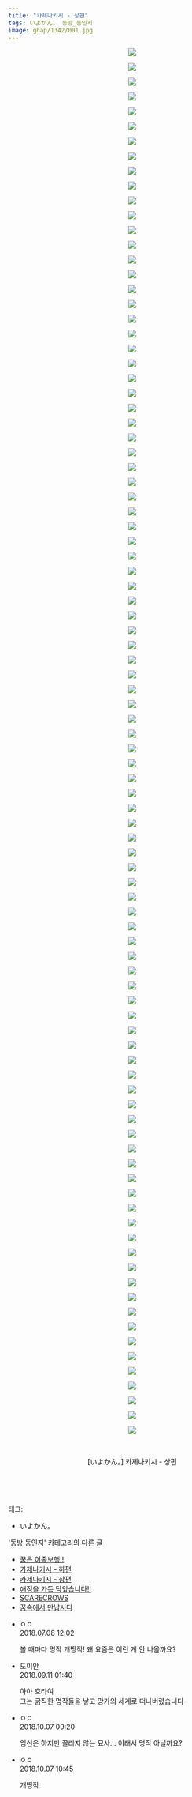 ```yaml
---
title: "카제나키시 - 상편"
tags: いよかん。 동방_동인지
image: ghap/1342/001.jpg
---
```

<div class="article">
<p style="text-align: center; clear: none; float: none;"><img src="{{ site.nasurl }}/ghap/1342/001.jpg"/></p>
<p style="text-align: center; clear: none; float: none;"><img src="{{ site.nasurl }}/ghap/1342/002.jpg"/></p>
<p style="text-align: center; clear: none; float: none;"><img src="{{ site.nasurl }}/ghap/1342/003.jpg"/></p>
<p style="text-align: center; clear: none; float: none;"><img src="{{ site.nasurl }}/ghap/1342/004.jpg"/></p>
<p style="text-align: center; clear: none; float: none;"><img src="{{ site.nasurl }}/ghap/1342/005.jpg"/></p>
<p style="text-align: center; clear: none; float: none;"><img src="{{ site.nasurl }}/ghap/1342/006.jpg"/></p>
<p style="text-align: center; clear: none; float: none;"><img src="{{ site.nasurl }}/ghap/1342/007.jpg"/></p>
<p style="text-align: center; clear: none; float: none;"><img src="{{ site.nasurl }}/ghap/1342/008.jpg"/></p>
<p style="text-align: center; clear: none; float: none;"><img src="{{ site.nasurl }}/ghap/1342/009.jpg"/></p>
<p style="text-align: center; clear: none; float: none;"><img src="{{ site.nasurl }}/ghap/1342/010.jpg"/></p>
<p style="text-align: center; clear: none; float: none;"><img src="{{ site.nasurl }}/ghap/1342/011.jpg"/></p>
<p style="text-align: center; clear: none; float: none;"><img src="{{ site.nasurl }}/ghap/1342/012.jpg"/></p>
<p style="text-align: center; clear: none; float: none;"><img src="{{ site.nasurl }}/ghap/1342/013.jpg"/></p>
<p style="text-align: center; clear: none; float: none;"><img src="{{ site.nasurl }}/ghap/1342/014.jpg"/></p>
<p style="text-align: center; clear: none; float: none;"><img src="{{ site.nasurl }}/ghap/1342/015.jpg"/></p>
<p style="text-align: center; clear: none; float: none;"><img src="{{ site.nasurl }}/ghap/1342/016.jpg"/></p>
<p style="text-align: center; clear: none; float: none;"><img src="{{ site.nasurl }}/ghap/1342/017.jpg"/></p>
<p style="text-align: center; clear: none; float: none;"><img src="{{ site.nasurl }}/ghap/1342/018.jpg"/></p>
<p style="text-align: center; clear: none; float: none;"><img src="{{ site.nasurl }}/ghap/1342/019.jpg"/></p>
<p style="text-align: center; clear: none; float: none;"><img src="{{ site.nasurl }}/ghap/1342/020.jpg"/></p>
<p style="text-align: center; clear: none; float: none;"><img src="{{ site.nasurl }}/ghap/1342/021.jpg"/></p>
<p style="text-align: center; clear: none; float: none;"><img src="{{ site.nasurl }}/ghap/1342/022.jpg"/></p>
<p style="text-align: center; clear: none; float: none;"><img src="{{ site.nasurl }}/ghap/1342/023.jpg"/></p>
<p style="text-align: center; clear: none; float: none;"><img src="{{ site.nasurl }}/ghap/1342/024.jpg"/></p>
<p style="text-align: center; clear: none; float: none;"><img src="{{ site.nasurl }}/ghap/1342/025.jpg"/></p>
<p style="text-align: center; clear: none; float: none;"><img src="{{ site.nasurl }}/ghap/1342/026.jpg"/></p>
<p style="text-align: center; clear: none; float: none;"><img src="{{ site.nasurl }}/ghap/1342/027.jpg"/></p>
<p style="text-align: center; clear: none; float: none;"><img src="{{ site.nasurl }}/ghap/1342/028.jpg"/></p>
<p style="text-align: center; clear: none; float: none;"><img src="{{ site.nasurl }}/ghap/1342/029.jpg"/></p>
<p style="text-align: center; clear: none; float: none;"><img src="{{ site.nasurl }}/ghap/1342/030.jpg"/></p>
<p style="text-align: center; clear: none; float: none;"><img src="{{ site.nasurl }}/ghap/1342/031.jpg"/></p>
<p style="text-align: center; clear: none; float: none;"><img src="{{ site.nasurl }}/ghap/1342/032.jpg"/></p>
<p style="text-align: center; clear: none; float: none;"><img src="{{ site.nasurl }}/ghap/1342/033.jpg"/></p>
<p style="text-align: center; clear: none; float: none;"><img src="{{ site.nasurl }}/ghap/1342/034.jpg"/></p>
<p style="text-align: center; clear: none; float: none;"><img src="{{ site.nasurl }}/ghap/1342/035.jpg"/></p>
<p style="text-align: center; clear: none; float: none;"><img src="{{ site.nasurl }}/ghap/1342/036.jpg"/></p>
<p style="text-align: center; clear: none; float: none;"><img src="{{ site.nasurl }}/ghap/1342/037.jpg"/></p>
<p style="text-align: center; clear: none; float: none;"><img src="{{ site.nasurl }}/ghap/1342/038.jpg"/></p>
<p style="text-align: center; clear: none; float: none;"><img src="{{ site.nasurl }}/ghap/1342/039.jpg"/></p>
<p style="text-align: center; clear: none; float: none;"><img src="{{ site.nasurl }}/ghap/1342/040.jpg"/></p>
<p style="text-align: center; clear: none; float: none;"><img src="{{ site.nasurl }}/ghap/1342/041.jpg"/></p>
<p style="text-align: center; clear: none; float: none;"><img src="{{ site.nasurl }}/ghap/1342/042.jpg"/></p>
<p style="text-align: center; clear: none; float: none;"><img src="{{ site.nasurl }}/ghap/1342/043.jpg"/></p>
<p style="text-align: center; clear: none; float: none;"><img src="{{ site.nasurl }}/ghap/1342/044.jpg"/></p>
<p style="text-align: center; clear: none; float: none;"><img src="{{ site.nasurl }}/ghap/1342/045.jpg"/></p>
<p style="text-align: center; clear: none; float: none;"><img src="{{ site.nasurl }}/ghap/1342/046.jpg"/></p>
<p style="text-align: center; clear: none; float: none;"><img src="{{ site.nasurl }}/ghap/1342/047.jpg"/></p>
<p style="text-align: center; clear: none; float: none;"><img src="{{ site.nasurl }}/ghap/1342/048.jpg"/></p>
<p style="text-align: center; clear: none; float: none;"><img src="{{ site.nasurl }}/ghap/1342/049.jpg"/></p>
<p style="text-align: center; clear: none; float: none;"><img src="{{ site.nasurl }}/ghap/1342/050.jpg"/></p>
<p style="text-align: center; clear: none; float: none;"><img src="{{ site.nasurl }}/ghap/1342/051.jpg"/></p>
<p style="text-align: center; clear: none; float: none;"><img src="{{ site.nasurl }}/ghap/1342/052.jpg"/></p>
<p style="text-align: center; clear: none; float: none;"><img src="{{ site.nasurl }}/ghap/1342/053.jpg"/></p>
<p style="text-align: center; clear: none; float: none;"><img src="{{ site.nasurl }}/ghap/1342/054.jpg"/></p>
<p style="text-align: center; clear: none; float: none;"><img src="{{ site.nasurl }}/ghap/1342/055.jpg"/></p>
<p style="text-align: center; clear: none; float: none;"><img src="{{ site.nasurl }}/ghap/1342/056.jpg"/></p>
<p style="text-align: center; clear: none; float: none;"><img src="{{ site.nasurl }}/ghap/1342/057.jpg"/></p>
<p style="text-align: center; clear: none; float: none;"><img src="{{ site.nasurl }}/ghap/1342/058.jpg"/></p>
<p style="text-align: center; clear: none; float: none;"><img src="{{ site.nasurl }}/ghap/1342/059.jpg"/></p>
<p style="text-align: center; clear: none; float: none;"><img src="{{ site.nasurl }}/ghap/1342/060.jpg"/></p>
<p style="text-align: center; clear: none; float: none;"><img src="{{ site.nasurl }}/ghap/1342/061.jpg"/></p>
<p style="text-align: center; clear: none; float: none;"><img src="{{ site.nasurl }}/ghap/1342/062.jpg"/></p>
<p style="text-align: center; clear: none; float: none;"><img src="{{ site.nasurl }}/ghap/1342/063.jpg"/></p>
<p style="text-align: center; clear: none; float: none;"><img src="{{ site.nasurl }}/ghap/1342/064.jpg"/></p>
<p style="text-align: center; clear: none; float: none;"><img src="{{ site.nasurl }}/ghap/1342/065.jpg"/></p>
<p style="text-align: center; clear: none; float: none;"><img src="{{ site.nasurl }}/ghap/1342/066.jpg"/></p>
<p style="text-align: center; clear: none; float: none;"><img src="{{ site.nasurl }}/ghap/1342/067.jpg"/></p>
<p style="text-align: center; clear: none; float: none;"><img src="{{ site.nasurl }}/ghap/1342/068.jpg"/></p>
<p style="text-align: center; clear: none; float: none;"><img src="{{ site.nasurl }}/ghap/1342/069.jpg"/></p>
<p style="text-align: center; clear: none; float: none;"><img src="{{ site.nasurl }}/ghap/1342/070.jpg"/></p>
<p style="text-align: center; clear: none; float: none;"><img src="{{ site.nasurl }}/ghap/1342/071.jpg"/></p>
<p style="text-align: center; clear: none; float: none;"><img src="{{ site.nasurl }}/ghap/1342/072.jpg"/></p>
<p style="text-align: center; clear: none; float: none;"><img src="{{ site.nasurl }}/ghap/1342/073.jpg"/></p>
<p style="text-align: center; clear: none; float: none;"><img src="{{ site.nasurl }}/ghap/1342/074.jpg"/></p>
<p style="text-align: center; clear: none; float: none;"><img src="{{ site.nasurl }}/ghap/1342/075.jpg"/></p>
<p style="text-align: center; clear: none; float: none;"><img src="{{ site.nasurl }}/ghap/1342/076.jpg"/></p>
<p style="text-align: center; clear: none; float: none;"><img src="{{ site.nasurl }}/ghap/1342/077.jpg"/></p>
<p style="text-align: center; clear: none; float: none;"><img src="{{ site.nasurl }}/ghap/1342/078.jpg"/></p>
<p style="text-align: center; clear: none; float: none;"><img src="{{ site.nasurl }}/ghap/1342/079.jpg"/></p>
<p style="text-align: center; clear: none; float: none;"><img src="{{ site.nasurl }}/ghap/1342/080.jpg"/></p>
<p style="text-align: center; clear: none; float: none;"><img src="{{ site.nasurl }}/ghap/1342/081.jpg"/></p>
<p style="text-align: center; clear: none; float: none;"><img src="{{ site.nasurl }}/ghap/1342/082.jpg"/></p>
<p style="text-align: center; clear: none; float: none;"><img src="{{ site.nasurl }}/ghap/1342/083.jpg"/></p>
<p style="text-align: center; clear: none; float: none;"><img src="{{ site.nasurl }}/ghap/1342/084.jpg"/></p>
<p style="text-align: center; clear: none; float: none;"><img src="{{ site.nasurl }}/ghap/1342/085.jpg"/></p>
<p style="text-align: center; clear: none; float: none;"><img src="{{ site.nasurl }}/ghap/1342/086.jpg"/></p>
<p style="text-align: center; clear: none; float: none;"><img src="{{ site.nasurl }}/ghap/1342/087.jpg"/></p>
<p style="text-align: center; clear: none; float: none;"><img src="{{ site.nasurl }}/ghap/1342/088.jpg"/></p>
<p style="text-align: center; clear: none; float: none;"><img src="{{ site.nasurl }}/ghap/1342/089.jpg"/></p>
<p style="text-align: center; clear: none; float: none;"><img src="{{ site.nasurl }}/ghap/1342/090.jpg"/></p>
<p style="text-align: center; clear: none; float: none;"><img src="{{ site.nasurl }}/ghap/1342/091.jpg"/></p>
<p style="text-align: center; clear: none; float: none;"><img src="{{ site.nasurl }}/ghap/1342/092.jpg"/></p>
<p style="text-align: center; clear: none; float: none;"><img src="{{ site.nasurl }}/ghap/1342/093.jpg"/></p>
<p style="text-align: center; clear: none; float: none;"><img src="{{ site.nasurl }}/ghap/1342/094.jpg"/></p>
<p style="text-align: center; clear: none; float: none;"><br/></p>
<p style="text-align: center; clear: none; float: none;">[いよかん。] 카제나키시 - 상편</p>
<p style="text-align: center; clear: none; float: none;"><br/></p>
<p><br/></p>
</div><div class="tagTrail">
<p>태그: </p>
<ul>
<li>いよかん。</li>
</ul>
</div><div class="another">
<p>'동방 동인지' 카테고리의 다른 글</p>
<ul>
<li><a href="/2016-08-04-ghap_1345">꿈은 이족보행!!</a></li>
<li><a href="/2016-08-04-ghap_1343">카제나키시 - 하편</a></li>
<li><a href="/2016-08-04-ghap_1342">카제나키시 - 상편</a></li>
<li><a href="/2016-08-04-ghap_1341">애정을 가득 담았습니다!!</a></li>
<li><a href="/2016-08-04-ghap_1339">SCARECROWS</a></li>
<li><a href="/2016-08-04-ghap_1338">꿈속에서 만납시다</a></li>
</ul>
</div><div class="cb_module cb_fluid">
<div class="cb_wrt cb_profile">
<div class="comment">
<ul>
<li class="cb_thumb_off" id="comment15282244">
<div class="cb_comment_area">
<div class="cb_info_area">
<div class="cb_section">
<span class="cb_nick_name">ㅇㅇ</span>
</div>
<div class="cb_section">
<span class="cb_date">2018.07.08 12:02 </span>
</div>
</div>
<div class="cb_dsc_comment">
<p class="cb_dsc">
											볼 때마다 명작 개띵작! 왜 요즘은 이런 게 안 나올까요?
										</p>
</div>
</div></li>
<li class="cb_thumb_off" id="comment15329881">
<div class="cb_comment_area">
<div class="cb_info_area">
<div class="cb_section">
<span class="cb_nick_name">도미안</span>
</div>
<div class="cb_section">
<span class="cb_date">2018.09.11 01:40 </span>
</div>
</div>
<div class="cb_dsc_comment">
<p class="cb_dsc">
											아아 호타여<br/>
그는 굵직한 명작들을 낳고 망가의 세계로 떠나버렸습니다
										</p>
</div>
</div></li>
<li class="cb_thumb_off" id="comment15347336">
<div class="cb_comment_area">
<div class="cb_info_area">
<div class="cb_section">
<span class="cb_nick_name">ㅇㅇ</span>
</div>
<div class="cb_section">
<span class="cb_date">2018.10.07 09:20 </span>
</div>
</div>
<div class="cb_dsc_comment">
<p class="cb_dsc">
											임신은 하지만 꼴리지 않는 묘사... 이래서 명작 아닐까요?
										</p>
</div>
</div></li>
<li class="cb_thumb_off" id="comment15347396">
<div class="cb_comment_area">
<div class="cb_info_area">
<div class="cb_section">
<span class="cb_nick_name">ㅇㅇ</span>
</div>
<div class="cb_section">
<span class="cb_date">2018.10.07 10:45 </span>
</div>
</div>
<div class="cb_dsc_comment">
<p class="cb_dsc">
											개띵작
										</p>
</div>
</div></li>
</ul>
</div>
</div><!-- commentList close -->
</div>